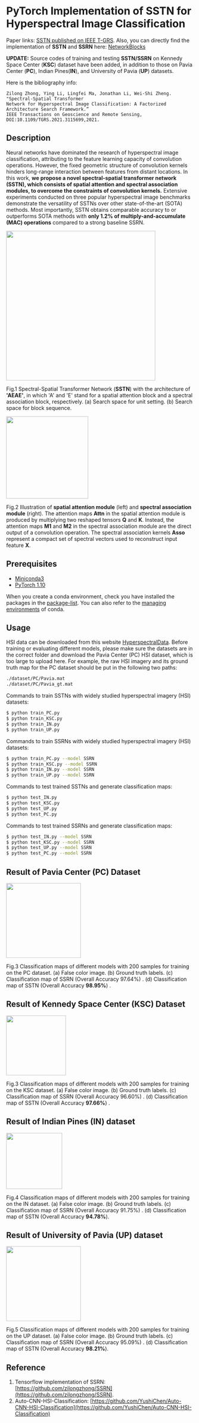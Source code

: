 # PyTorch Implementation of SSTN for Hyperspectral Image Classification

Paper links: [SSTN published on IEEE T-GRS](https://www.researchgate.net/publication/355117935_Spectral-Spatial_Transformer_Network_for_Hyperspectral_Image_Classification_A_Factorized_Architecture_Search_Framework). Also, you can directly find the implementation of **SSTN** and **SSRN** here: [NetworkBlocks](https://github.com/zilongzhong/SSTN/blob/6efefe6292cd3d2683f26329293c84966776c2be/NetworksBlocks.py#L1572)

**UPDATE:** Source codes of training and testing **SSTN/SSRN** on Kennedy Space Center (**KSC**) dataset have been added, in addition to those on Pavia Center (**PC**), Indian Pines(**IN**), and University of Pavia (**UP**) datasets. 

Here is the bibliography info:
<br/>

```jason
Zilong Zhong, Ying Li, Lingfei Ma, Jonathan Li, Wei-Shi Zheng. "Spectral-Spatial Transformer 
Network for Hyperspectral Image Classification: A Factorized Architecture Search Framework.” 
IEEE Transactions on Geoscience and Remote Sensing, DOI:10.1109/TGRS.2021.3115699,2021.
```
## Description
Neural networks have dominated the research of hyperspectral image classification, attributing to the feature learning capacity of convolution operations. However, the fixed geometric structure of convolution kernels hinders long-range interaction between features from distant locations.  In this work, **we propose a novel spectral-spatial transformer network (SSTN), which consists of spatial attention and spectral association modules, to overcome the constraints of convolution kernels.** Extensive experiments conducted on three popular hyperspectral image benchmarks demonstrate the versatility of SSTNs over other state-of-the-art (SOTA) methods. Most importantly, SSTN obtains comparable accuracy to or outperforms SOTA methods with **only 1.2% of multiply-and-accumulate (MAC) operations** compared to a strong baseline SSRN.

<img src="figures/fig_sstn.png" height="400"/>

Fig.1 Spectral-Spatial Transformer Network (**SSTN**) with the architecture of **'AEAE'**, in which 'A' and 'E' stand for a spatial attention block and a spectral association block, respectively. (a) Search space for unit setting. (b) Search space for block sequence.

<img src="figures/fig3_tfmr.png" height="220"/>

Fig.2 Illustration of **spatial attention module** (left) and **spectral association module** (right). The attention maps **Attn** in the spatial attention module
is produced by multiplying two reshaped tensors **Q** and **K**. Instead, the attention maps **M1** and **M2** in the spectral association module are the direct output of a convolution operation. The spectral association kernels **Asso** represent a compact set of spectral vectors used to reconstruct input feature **X**.

## Prerequisites

- [Miniconda3](https://docs.conda.io/en/latest/miniconda.html)
- [PyTorch 1.10](https://pytorch.org/)

When you create a conda environment, check you have installed the packages in the [package-list](https://github.com/zilongzhong/SSTN-nov/blob/master/package_list.txt). You can also refer to the [managing environments](https://conda.io/docs/user-guide/tasks/manage-environments.html) of conda.

## Usage

HSI data can be downloaded from this website [HyperspectralData](http://www.ehu.eus/ccwintco/index.php/Hyperspectral_Remote_Sensing_Scenes). Before training or evaluating different models, please make sure the datasets are in the correct folder and download the Pavia Center (PC) HSI dataset, which is too large to upload here. For example, the raw HSI imagery and its ground truth map for the PC dataset should be put in the following two paths:

```bash
./dataset/PC/Pavia.mat
./dataset/PC/Pavia_gt.mat 
```

Commands to train SSTNs with widely studied hyperspectral imagery (HSI) datasets:
```bash
$ python train_PC.py
$ python train_KSC.py
$ python train_IN.py
$ python train_UP.py

```

Commands to train SSRNs with widely studied hyperspectral imagery (HSI) datasets:
```bash
$ python train_PC.py --model SSRN
$ python train_KSC.py --model SSRN
$ python train_IN.py --model SSRN
$ python train_UP.py --model SSRN

```

Commands to test trained SSTNs and generate classification maps:
```bash
$ python test_IN.py
$ python test_KSC.py
$ python test_UP.py
$ python test_PC.py

```
Commands to test trained SSRNs and generate classification maps:
```bash
$ python test_IN.py --model SSRN
$ python test_KSC.py --model SSRN
$ python test_UP.py --model SSRN
$ python test_PC.py --model SSRN

```

## Result of Pavia Center (PC) Dataset 
<img src="figures/PC_Cmaps1.png" height="200"/>

Fig.3 Classification maps of different models with 200 samples for training on the PC dataset. (a) False color image. (b) Ground truth labels. (c) Classification map of SSRN (Overall Accuracy 97.64%) . (d) Classification map of SSTN (Overall Accuracy **98.95%**) .


## Result of Kennedy Space Center (KSC) Dataset 
<img src="figures/KSC_Cmaps.png" height="160"/>

Fig.3 Classification maps of different models with 200 samples for training on the KSC dataset. (a) False color image. (b) Ground truth labels. (c) Classification map of SSRN (Overall Accuracy 96.60%) . (d) Classification map of SSTN (Overall Accuracy **97.66%**) .


## Result of Indian Pines (IN) dataset

<img src="figures/IN_Cmaps.png" height="150"/>

Fig.4 Classification maps of different models with 200 samples for training on the IN dataset. (a) False color image. (b) Ground truth labels. (c) Classification map of SSRN (Overall Accuracy 91.75%) . (d) Classification map of SSTN (Overall Accuracy **94.78%**).

## Result of University of Pavia (UP) dataset

<img src="figures/UP_Cmaps.png" height="200"/>

Fig.5 Classification maps of different models with 200 samples for training on the UP dataset. (a) False color image. (b) Ground truth labels. (c) Classification map of SSRN (Overall Accuracy 95.09%) . (d) Classification map of SSTN (Overall Accuracy **98.21%**).

## Reference

1. Tensorflow implementation of SSRN: [https://github.com/zilongzhong/SSRN](https://github.com/zilongzhong/SSRN).
2. Auto-CNN-HSI-Classification: [https://github.com/YushiChen/Auto-CNN-HSI-Classification](https://github.com/YushiChen/Auto-CNN-HSI-Classification)
